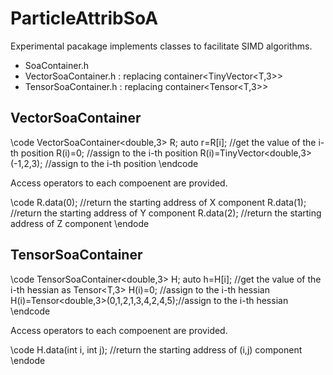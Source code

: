 ParticleAttribSoA
=================
Experimental pacakage implements classes to facilitate SIMD algorithms.
* SoaContainer.h
* VectorSoaContainer.h : replacing container<TinyVector<T,3>>
* TensorSoaContainer.h : replacing container<Tensor<T,3>>

VectorSoaContainer
---------------
\code
VectorSoaContainer<double,3> R;
auto r=R[i];                       //get the value of the i-th position
R(i)=0;                            //assign to the i-th position
R(i)=TinyVector<double,3>(-1,2,3); //assign  to the i-th position
\endcode

Access operators to each compoenent are provided.

\code
R.data(0); //return the starting address of X component
R.data(1); //return the starting address of Y component
R.data(2); //return the starting address of Z component
\endode

TensorSoaContainer
------------------
\code
TensorSoaContainer<double,3> H;
auto h=H[i];                             //get the value of the i-th hessian as Tensor<T,3>
H(i)=0;                                  //assign to the i-th hessian
H(i)=Tensor<double,3>(0,1,2,1,3,4,2,4,5);//assign  to the i-th hessian
\endcode

Access operators to each compoenent are provided.

\code
H.data(int i, int j); //return the starting address of (i,j) component
\endode

